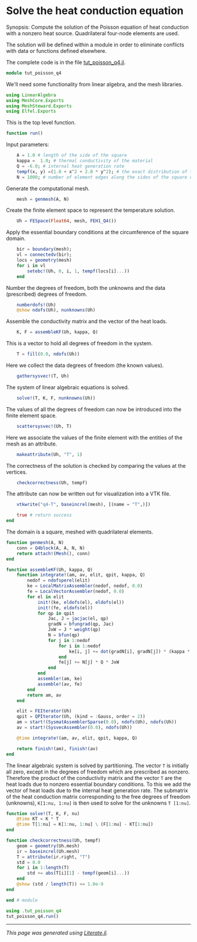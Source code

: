 # Solve the heat conduction equation

Synopsis: Compute the solution of the Poisson equation of heat conduction with a
nonzero heat source. Quadrilateral four-node elements are used.

The solution will be defined  within a module in order to eliminate conflicts
with data or functions defined elsewhere.

The complete code is in the file [tut_poisson_q4.jl](tut_poisson_q4.jl).

```julia
module tut_poisson_q4
```

We'll need some functionality from linear algebra, and the mesh libraries.

```julia
using LinearAlgebra
using MeshCore.Exports
using MeshSteward.Exports
using Elfel.Exports
```

This is the top level function.

```julia
function run()
```

Input parameters:

```julia
    A = 1.0 # length of the side of the square
    kappa =  1.0; # thermal conductivity of the material
    Q = -6.0; # internal heat generation rate
    tempf(x, y) =(1.0 + x^2 + 2.0 * y^2); # the exact distribution of temperature
    N = 1000; # number of element edges along the sides of the square domain
```

Generate the computational mesh.

```julia
    mesh = genmesh(A, N)
```

Create the finite element space to represent the temperature solution.

```julia
    Uh = FESpace(Float64, mesh, FEH1_Q4())
```

Apply the essential boundary conditions at the circumference of the square
domain.

```julia
    bir = boundary(mesh);
    vl = connectedv(bir);
    locs = geometry(mesh)
    for i in vl
        setebc!(Uh, 0, i, 1, tempf(locs[i]...))
    end
```

Number the degrees of freedom, both the unknowns and the data
(prescribed) degrees of freedom.

```julia
    numberdofs!(Uh)
    @show ndofs(Uh), nunknowns(Uh)
```

Assemble the conductivity matrix and the vector of the heat loads.

```julia
    K, F = assembleKF(Uh, kappa, Q)
```

This is a vector to hold all degrees of freedom in the system.

```julia
    T = fill(0.0, ndofs(Uh))
```

Here we collect the data degrees of freedom (the known values).

```julia
    gathersysvec!(T, Uh)
```

The system of linear algebraic equations is solved.

```julia
    solve!(T, K, F, nunknowns(Uh))
```

The values of all the degrees of freedom can now be introduced into the
finite element space.

```julia
    scattersysvec!(Uh, T)
```

Here we associate the values of the finite element with the entities of
the mesh as an attribute.

```julia
    makeattribute(Uh, "T", 1)
```

The correctness of the solution is checked by comparing the values at the
vertices.

```julia
    checkcorrectness(Uh, tempf)
```

The attribute can now be written out for visualization into a VTK file.

```julia
    vtkwrite("q4-T", baseincrel(mesh), [(name = "T",)])

    true # return success
end
```

The domain is a square, meshed with quadrilateral elements.

```julia
function genmesh(A, N)
    conn = Q4block(A, A, N, N)
    return attach!(Mesh(), conn)
end

function assembleKF(Uh, kappa, Q)
    function integrate!(am, av, elit, qpit, kappa, Q)
        nedof = ndofsperel(elit)
        ke = LocalMatrixAssembler(nedof, nedof, 0.0)
        fe = LocalVectorAssembler(nedof, 0.0)
        for el in elit
            init!(ke, eldofs(el), eldofs(el))
            init!(fe, eldofs(el))
            for qp in qpit
                Jac, J = jacjac(el, qp)
                gradN = bfungrad(qp, Jac)
                JxW = J * weight(qp)
                N = bfun(qp)
                for j in 1:nedof
                    for i in 1:nedof
                        ke[i, j] += dot(gradN[i], gradN[j]) * (kappa * JxW)
                    end
                    fe[j] += N[j] * Q * JxW
                end
            end
            assemble!(am, ke)
            assemble!(av, fe)
        end
        return am, av
    end

    elit = FEIterator(Uh)
    qpit = QPIterator(Uh, (kind = :Gauss, order = 2))
    am = start!(SysmatAssemblerSparse(0.0), ndofs(Uh), ndofs(Uh))
    av = start!(SysvecAssembler(0.0), ndofs(Uh))

    @time integrate!(am, av, elit, qpit, kappa, Q)

    return finish!(am), finish!(av)
end
```

The linear algebraic system is solved by partitioning. The vector `T` is
initially all zero, except in the degrees of freedom which are prescribed as
nonzero. Therefore the product of the conductivity matrix and the vector `T`
are the heat loads due to nonzero essential boundary conditions. To this we
add the vector of heat loads due to the internal heat generation rate. The
submatrix of the heat conduction matrix corresponding to the free degrees of
freedom (unknowns), `K[1:nu, 1:nu]` is then used to solve for the unknowns `T
[1:nu]`.

```julia
function solve!(T, K, F, nu)
    @time KT = K * T
    @time T[1:nu] = K[1:nu, 1:nu] \ (F[1:nu] - KT[1:nu])
end

function checkcorrectness(Uh, tempf)
    geom = geometry(Uh.mesh)
    ir = baseincrel(Uh.mesh)
    T = attribute(ir.right, "T")
    std = 0.0
    for i in 1:length(T)
        std += abs(T[i][1] - tempf(geom[i]...))
    end
    @show (std / length(T)) <= 1.0e-9
end

end # module

using .tut_poisson_q4
tut_poisson_q4.run()
```

---

*This page was generated using [Literate.jl](https://github.com/fredrikekre/Literate.jl).*

